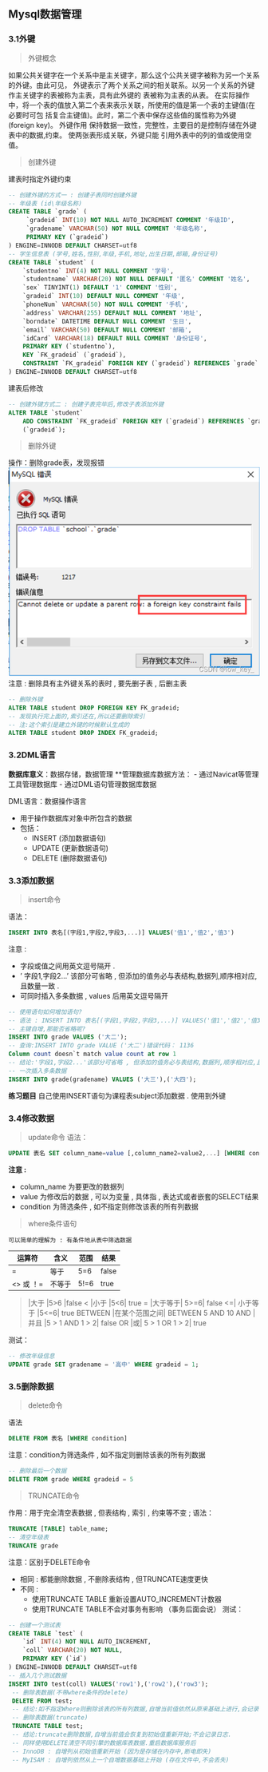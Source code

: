 ## Mysql数据管理

### 3.1外键

> 外键概念

如果公共关键字在一个关系中是主关键字，那么这个公共关键字被称为另一个关系的外键。由此可见，
外键表示了两个关系之间的相关联系。以另一个关系的外键作主关键字的表被称为主表，具有此外键的
表被称为主表的从表。
在实际操作中，将一个表的值放入第二个表来表示关联，所使用的值是第一个表的主键值(在必要时可包
括复合主键值)。此时，第二个表中保存这些值的属性称为外键(foreign key)。
外键作用
保持数据一致性，完整性，主要目的是控制存储在外键表中的数据,约束。 使两张表形成关联，外键只能
引用外表中的列的值或使用空值。

> 创建外键

建表时指定外键约束

```sql
-- 创建外键的方式一 : 创建子表同时创建外键 
-- 年级表 (id\年级名称) 
CREATE TABLE `grade` (
	 `gradeid` INT(10) NOT NULL AUTO_INCREMENT COMMENT '年级ID', 
	 `gradename` VARCHAR(50) NOT NULL COMMENT '年级名称', 
	 PRIMARY KEY (`gradeid`) 
) ENGINE=INNODB DEFAULT CHARSET=utf8 
-- 学生信息表 (学号,姓名,性别,年级,手机,地址,出生日期,邮箱,身份证号) 
CREATE TABLE `student` ( 
	`studentno` INT(4) NOT NULL COMMENT '学号', 
	`studentname` VARCHAR(20) NOT NULL DEFAULT '匿名' COMMENT '姓名', 
	`sex` TINYINT(1) DEFAULT '1' COMMENT '性别', 
	`gradeid` INT(10) DEFAULT NULL COMMENT '年级', 
	`phoneNum` VARCHAR(50) NOT NULL COMMENT '手机', 
	`address` VARCHAR(255) DEFAULT NULL COMMENT '地址', 
	`borndate` DATETIME DEFAULT NULL COMMENT '生日', 
	`email` VARCHAR(50) DEFAULT NULL COMMENT '邮箱', 
	`idCard` VARCHAR(18) DEFAULT NULL COMMENT '身份证号', 
	PRIMARY KEY (`studentno`), 
	KEY `FK_gradeid` (`gradeid`), 
	CONSTRAINT `FK_gradeid` FOREIGN KEY (`gradeid`) REFERENCES `grade` (`gradeid`) 
) ENGINE=INNODB DEFAULT CHARSET=utf8
```

建表后修改

```sql
-- 创建外键方式二 : 创建子表完毕后,修改子表添加外键 
ALTER TABLE `student` 
	ADD CONSTRAINT `FK_gradeid` FOREIGN KEY (`gradeid`) REFERENCES `grade` 
	(`gradeid`);
```

> 删除外键

操作：删除grade表，发现报错
![在这里插入图片描述](./assets/03.Mysql数据管理/watermark,type_d3F5LXplbmhlaQ,shadow_50,text_Q1NETiBAbG93X2tleV8=,size_20,color_FFFFFF,t_70,g_se,x_16-1719648823089-7.png)
注意 : 删除具有主外键关系的表时 , 要先删子表 , 后删主表

```sql
-- 删除外键 
ALTER TABLE student DROP FOREIGN KEY FK_gradeid; 
-- 发现执行完上面的,索引还在,所以还要删除索引 
-- 注:这个索引是建立外键的时候默认生成的 
ALTER TABLE student DROP INDEX FK_gradeid;
```

### 3.2DML语言

**数据库意义**：数据存储，数据管理
**管理数据库数据方法：
\- 通过Navicat等管理工具管理数据库
\- 通过DML语句管理数据库数据

DML语言：数据操作语言

- 用于操作数据库对象中所包含的数据
- 包括：
  - INSERT (添加数据语句)
  - UPDATE (更新数据语句)
  - DELETE (删除数据语句)

### 3.3添加数据

> insert命令

语法：

```sql
INSERT INTO 表名[(字段1,字段2,字段3,...)] VALUES('值1','值2','值3')
```

注意 :

- 字段或值之间用英文逗号隔开 .
- ’ 字段1,字段2…’ 该部分可省略 , 但添加的值务必与表结构,数据列,顺序相对应,且数量一致 .
- 可同时插入多条数据 , values 后用英文逗号隔开

```sql
-- 使用语句如何增加语句? 
-- 语法 : INSERT INTO 表名[(字段1,字段2,字段3,...)] VALUES('值1','值2','值3') INSERT INTO grade(gradename) VALUES ('大一'); 
-- 主键自增,那能否省略呢? 
INSERT INTO grade VALUES ('大二'); 
-- 查询:INSERT INTO grade VALUE ('大二')错误代码： 1136 
Column count doesn`t match value count at row 1 
-- 结论:'字段1,字段2...'该部分可省略 , 但添加的值务必与表结构,数据列,顺序相对应,且数量一致. 
-- 一次插入多条数据 
INSERT INTO grade(gradename) VALUES ('大三'),('大四');
```

**练习题目**
自己使用INSERT语句为课程表subject添加数据 . 使用到外键

### 3.4修改数据

> update命令
> 语法：

```sql
UPDATE 表名 SET column_name=value [,column_name2=value2,...] [WHERE condition];
```

**注意 :**

- column_name 为要更改的数据列
- value 为修改后的数据 , 可以为变量 , 具体指 , 表达式或者嵌套的SELECT结果
- condition 为筛选条件 , 如不指定则修改该表的所有列数据

> where条件语句

```
可以简单的理解为 : 有条件地从表中筛选数据
```

| 运算符    | 含义   | 范围 | 结果  |
| --------- | ------ | ---- | ----- |
| =         | 等于   | 5=6  | false |
| <> 或 ！= | 不等于 | 5!=6 | true  |

> |大于 |5>6 |false
> < |小于 |5<6| true
> = |大于等于| 5>=6| false
> <=| 小于等于 |5<=6| true
> BETWEEN |在某个范围之间| BETWEEN 5 AND 10
> AND |并且 |5 > 1 AND 1 > 2| false
> OR |或| 5 > 1 OR 1 > 2| true

测试：

```sql
-- 修改年级信息 
UPDATE grade SET gradename = '高中' WHERE gradeid = 1;
```

### 3.5删除数据

> delete命令

语法

```sql
DELETE FROM 表名 [WHERE condition]
```

注意：condition为筛选条件 , 如不指定则删除该表的所有列数据

```sql
-- 删除最后一个数据 
DELETE FROM grade WHERE gradeid = 5 
```

> TRUNCATE命令

作用：用于完全清空表数据 , 但表结构 , 索引 , 约束等不变 ;
语法：

```sql
TRUNCATE [TABLE] table_name; 
-- 清空年级表 
TRUNCATE grade
```

注意：区别于DELETE命令

- 相同 : 都能删除数据 , 不删除表结构 , 但TRUNCATE速度更快
- 不同 :
  - 使用TRUNCATE TABLE 重新设置AUTO_INCREMENT计数器
  - 使用TRUNCATE TABLE不会对事务有影响 （事务后面会说）
    测试：

```sql
-- 创建一个测试表 
CREATE TABLE `test` ( 
	`id` INT(4) NOT NULL AUTO_INCREMENT, 
	`coll` VARCHAR(20) NOT NULL, 
	PRIMARY KEY (`id`) 
) ENGINE=INNODB DEFAULT CHARSET=utf8 
-- 插入几个测试数据 
INSERT INTO test(coll) VALUES('row1'),('row2'),('row3');
 -- 删除表数据(不带where条件的delete) 
 DELETE FROM test; 
 -- 结论:如不指定Where则删除该表的所有列数据,自增当前值依然从原来基础上进行,会记录日志. 
 -- 删除表数据(truncate) 
 TRUNCATE TABLE test; 
 -- 结论:truncate删除数据,自增当前值会恢复到初始值重新开始;不会记录日志. 
 -- 同样使用DELETE清空不同引擎的数据库表数据.重启数据库服务后 
 -- InnoDB : 自增列从初始值重新开始 (因为是存储在内存中,断电即失) 
 -- MyISAM : 自增列依然从上一个自增数据基础上开始 (存在文件中,不会丢失) 
```

